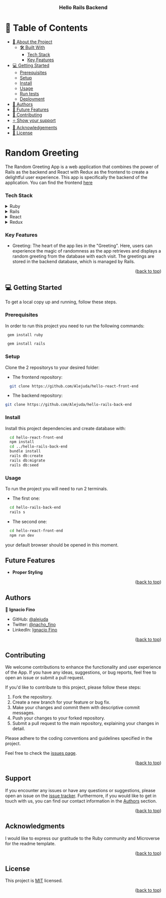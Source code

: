 <a name="readme-top"></a>

<div align="center">
  <h3><b>Hello Rails Backend</b></h3>
</div>

# 📗 Table of Contents

- [📖 About the Project](#about-project)
  - [🛠 Built With](#built-with)
    - [Tech Stack](#tech-stack)
    - [Key Features ](#key-features-)
- [💻 Getting Started](#getting-started)
  - [Prerequisites](#prerequisites)
  - [Setup](#setup)
  - [Install](#install)
  - [Usage](#usage)
  - [Run tests](#run-tests)
  - [Deployment](#deployment)
- [👥 Authors](#authors)
- [🔭 Future Features](#future-features)
- [🤝 Contributing](#contributing)
- [⭐️ Show your support](#support)
- [🙏 Acknowledgements](#acknowledgements)
- [📝 License](#license)

# Random Greeting <a name="about-project"></a>

The Random Greeting App is a web application that combines the power of Rails as the backend and React with Redux as the frontend to create a delightful user experience.
This app is specifically the backend of the application. You can find the frontend [here](https://github.com/Alejuda/hello-react-front-end)

### Tech Stack <a name="tech-stack"></a>

<details>
<summary>Ruby</summary>
  <ul>
    <li><a href="https://www.ruby-lang.org/">Ruby</a></li>
  </ul>
</details>

<details>
<summary>Rails</summary>
  <ul>
    <li><a href="https://rubyonrails.org/">Ruby</a></li>
  </ul>
</details>

<details>
<summary>React</summary>
  <ul>
    <li><a href="https://react.dev/">React</a></li>
  </ul>
</details>

<details>
<summary>Redux</summary>
  <ul>
    <li><a href="https://redux.js.org/">Redux</a></li>
  </ul>
</details>

### Key Features <a name="key-features"></a>

- Greeting: The heart of the app lies in the "Greeting". Here, users can experience the magic of randomness as the app retrieves and displays a random greeting from the database with each visit. The greetings are stored in the backend database, which is managed by Rails.

<p align="right">(<a href="#readme-top">back to top</a>)</p>

<!-- ## 🚀 Live Demo <a name="live-demo"></a>

You can see the live demo here: N/A

<p align="right">(<a href="#readme-top">back to top</a>)</p> -->

## 💻 Getting Started <a name="getting-started"></a>

To get a local copy up and running, follow these steps.

### Prerequisites

In order to run this project you need to run the following commands:

```sh
 gem install ruby
```

```sh
 gem install rails
```

### Setup

Clone the 2 repositorys to your desired folder:

- The frontend repository:

```sh
  git clone https://github.com/Alejuda/hello-react-front-end
```

- The backend repository:

```sh
git clone https://github.com/Alejuda/hello-rails-back-end
```

### Install

Install this project dependencies and create database with:

```sh
  cd hello-react-front-end
  npm install
  cd ../hello-rails-back-end
  bundle install
  rails db:create
  rails db:migrate
  rails db:seed
```

### Usage

To run the project you will need to run 2 terminals.

- The first one:

```sh
  cd hello-rails-back-end
  rails s
```

- The second one:

```sh
  cd hello-react-front-end
  npm run dev
```

your default browser should be opened in this moment.

<!-- ### Run tests

You can run tests with the following command:
**no test available**

<p align="right">(<a href="#readme-top">back to top</a>)</p> -->

<!-- FUTURE FEATURES -->

## Future Features <a name="future-features"></a>

- **Proper Styling**

<p align="right">(<a href="#readme-top">back to top</a>)</p>

## Authors <a name="authors"></a>

👤 **Ignacio Fino**

- GitHub: [@alejuda](https://github.com/Alejuda)
- Twitter: [@nacho_fino](https://twitter.com/nacho_fino)
- LinkedIn: [Ignacio Fino](https://www.linkedin.com/in/ignacio-fino-320916209)

<p align="right">(<a href="#readme-top">back to top</a>)</p>

<!-- CONTRIBUTING -->

## Contributing <a name="contributing"></a>

We welcome contributions to enhance the functionality and user experience of the App. If you have any ideas, suggestions, or bug reports, feel free to open an issue or submit a pull request.

If you'd like to contribute to this project, please follow these steps:

1. Fork the repository.
2. Create a new branch for your feature or bug fix.
3. Make your changes and commit them with descriptive commit messages.
4. Push your changes to your forked repository.
5. Submit a pull request to the main repository, explaining your changes in detail.

Please adhere to the coding conventions and guidelines specified in the project.

Feel free to check the [issues page](https://github.com/Alejuda/hello-rails-back-end/issues).

<p align="right">(<a href="#readme-top">back to top</a>)</p>

<!-- SUPPORT -->

## Support <a name="support"></a>

If you encounter any issues or have any questions or suggestions, please open an issue on the [issue tracker](https://github.com/Alejuda/hello-rails-back-end/issues).
Furthermore, if you would like to get in touch with us, you can find our contact information in the <a href="#authors">Authors</a> section.

<p align="right">(<a href="#readme-top">back to top</a>)</p>

<!-- ACKNOWLEDGEMENTS -->

## Acknowledgments <a name="acknowledgements"></a>

I would like to express our gratitude to the Ruby community and Microverse for the readme template.

<p align="right">(<a href="#readme-top">back to top</a>)</p>

<!-- LICENSE -->

## License <a name="license"></a>

This project is [MIT](./LICENSE) licensed.

<p align="right">(<a href="#readme-top">back to top</a>)</p>
